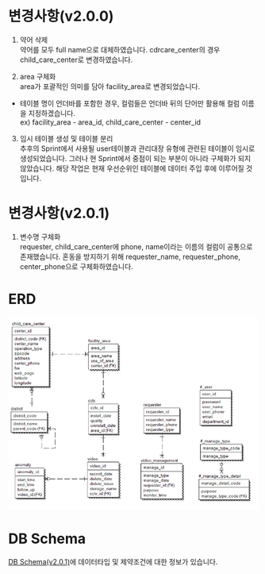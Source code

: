 # 변경사항(v2.0.0)

1. 약어 삭제  
  약어를 모두 full name으로 대체하였습니다.
  cdrcare_center의 경우 child_care_center로 변경하였습니다.  

2. area 구체화  
  area가 포괄적인 의미를 담아 facility_area로 변경되었습니다.
  * 테이블 명이 언더바를 포함한 경우, 컬럼들은 언더바 뒤의 단어만 활용해 컬럼 이름을 지정하겠습니다.   
  ex) facility_area - area_id, child_care_center - center_id  

3. 임시 테이블 생성 및 테이블 분리  
  추후의 Sprint에서 사용될 user테이블과 관리대장 유형에 관련된 테이블이 임시로 생성되었습니다. 그러나 현 Sprint에서 중점이 되는 부분이 아니라 구체화가 되지 않았습니다. 해당 작업은 현재 우선순위인 테이블에 데이터 주입 후에 이루어질 것입니다.  


# 변경사항(v2.0.1)

1. 변수명 구체화  
  requester, child_care_center에 phone, name이라는 이름의 컬럼이 공통으로 존재했습니다. 혼동을 방지하기 위해 requester_name, requester_phone, center_phone으로 구체화하였습니다.

# ERD
![ERD(v2.0.1).png](./ERD(v2.0.1).png)
   
# DB Schema
[DB Schema(v2.0.1)](https://2021-spring-dsc-project-team.atlassian.net/wiki/spaces/KDK/pages/6029378/DB+v1.0.0, "confluence - db schema")에 데이터타입 및 제약조건에 대한 정보가 있습니다. 
